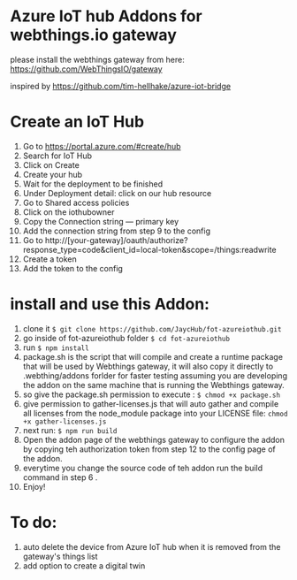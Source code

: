 # Azure IoT hub Addons for webthings.io gateway 
please install the webthings gateway from here: https://github.com/WebThingsIO/gateway

inspired by https://github.com/tim-hellhake/azure-iot-bridge 

# Create an IoT Hub
1. Go to https://portal.azure.com/#create/hub
2. Search for IoT Hub
3. Click on Create
4. Create your hub
5. Wait for the deployment to be finished
6. Under Deployment detail: click on our hub resource
7. Go to Shared access policies
8. Click on the iothubowner
9. Copy the Connection string — primary key
10. Add the connection string from step 9 to the config
11. Go to http://[your-gateway]/oauth/authorize?response_type=code&client_id=local-token&scope=/things:readwrite
12. Create a token
13. Add the token to the config

# install and use this Addon:
1. clone it `$ git clone https://github.com/JaycHub/fot-azureiothub.git`
2. go inside of fot-azureiothub folder `$ cd fot-azureiothub`
3. run `$ npm install`
4. package.sh is the script that will compile and create a runtime package that will be used by Webthings gateway, it will also copy it directly to .webthing/addons forlder for faster testing assuming you are developing the addon on the same machine that is running the Webthings gateway.
5. so give the package.sh permission to execute : `$ chmod +x package.sh`
6. give permission to gather-licenses.js that will auto gather and compile all licenses from the node_module package into your LICENSE file: `chmod +x gather-licenses.js`
7. next run: `$ npm run build`
8. Open the addon page of the webthings gateway to configure the addon by copying teh authorization token from step 12 to the config page of the addon.
9. everytime you change the source code of teh addon run the build command in step 6 .
10. Enjoy!

# To do:
1. auto delete the device from Azure IoT hub when it is removed from the gateway's things list
2. add option to create a digital twin
